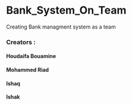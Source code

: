 # Bank_System_On_Team
Creating Bank managment system as a team

### Creators : 
  #### Houdaifa Bouamine
  #### Mohammed Riad
  #### Ishaq
  #### Ishak
